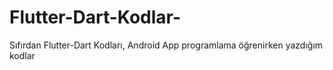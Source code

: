 # Flutter-Dart-Kodlar-
Sıfırdan Flutter-Dart Kodları,
Android App programlama öğrenirken yazdığım kodlar
